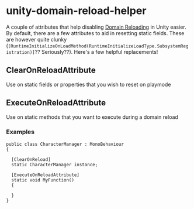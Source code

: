 # unity-domain-reload-helper
A couple of attributes that help disabling [Domain Reloading](https://docs.unity3d.com/2019.3/Documentation/Manual/DomainReloading.html) in Unity easier. By default, there are a few attributes to aid in resetting static fields. These are however quite clunky (``[RuntimeInitializeOnLoadMethod(RuntimeInitializeLoadType.SubsystemRegistration)]``?? Seriously??). Here's a few helpful replacements!

## ClearOnReloadAttribute
Use on static fields or properties that you wish to reset on playmode

## ExecuteOnReloadAttribute
Use on static methods that you want to execute during a domain reload

### Examples
```
public class CharacterManager : MonoBehaviour
{

  [ClearOnReload]
  static CharacterManager instance;
  
  [ExecuteOnReloadAttribute]
  static void MyFunction() 
  {
  
  }
}
```
